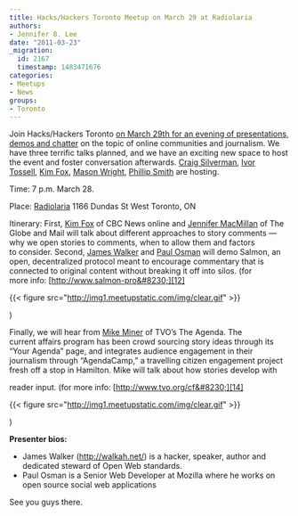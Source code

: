 ```yaml
---
title: Hacks/Hackers Toronto Meetup on March 29 at Radiolaria
authors:
- Jennifer 8. Lee
date: "2011-03-23"
_migration:
  id: 2167
  timestamp: 1483471676
categories:
- Meetups
- News
groups:
- Toronto
---
```


Join Hacks/Hackers Toronto [on March 29th for an evening of presentations, demos and chatter][1] on the topic of online communities and journalism. We have three terrific talks planned, and we have an exciting new space to host the event and foster conversation afterwards. [Craig Silverman][2], [Ivor Tossell][3], [Kim Fox][4], [Mason Wright][5], [Phillip Smith][6] are hosting.

Time: 7 p.m. March 28.

Place: [Radiolaria][7] 1166 Dundas St West Toronto, ON

Itinerary: First, [Kim Fox][8] of CBC News online and [Jennifer MacMillan][9] of The Globe and Mail will talk about different approaches to story comments — why we open stories to comments, when to allow them and factors to consider. Second, [James Walker][10] and [Paul Osman][11] will demo Salmon, an open, decentralized protocol meant to encourage commentary that is connected to original content without breaking it off into silos. (for more info: [][12][http://www.salmon-pro&#8230;][12]

{{< figure src="http://img1.meetupstatic.com/img/clear.gif" >}}

)

Finally, we will hear from [Mike Miner][13] of TVO&#8217;s The Agenda. The current affairs program has been crowd sourcing story ideas through its &#8220;Your Agenda&#8221; page, and integrates audience engagement in their journalism through &#8220;AgendaCamp,&#8221; a travelling citizen engagement project fresh off a stop in Hamilton. Mike will talk about how stories develop with

reader input. (for more info: [http://www.tvo.org/cf&#8230;][14]

{{< figure src="http://img1.meetupstatic.com/img/clear.gif" >}}

)

**Presenter bios:**

  * James Walker (<http://walkah.net/>) is a hacker, speaker, author and dedicated steward of Open Web standards.
  * Paul Osman is a Senior Web Developer at Mozilla where he works on open source social web applications

See you guys there.

 [1]: http://meetupto.hackshackers.com/events/16131399/
 [2]: http://meetupto.hackshackers.com/members/13150049/
 [3]: http://meetupto.hackshackers.com/members/4173263/
 [4]: http://meetupto.hackshackers.com/members/11723645/
 [5]: http://meetupto.hackshackers.com/members/13156460/
 [6]: http://meetupto.hackshackers.com/members/7827559/
 [7]: http://www.meetup.com/Hacks-Hackers-Toronto/venue/1522416/?eventId=16131399&popup=true
 [8]: http://twitter.com/kimfox
 [9]: http://twitter.com/jenmacmillan
 [10]: http://twitter.com/walkah
 [11]: http://twitter.com/paulosman
 [12]: http://www.salmon-protocol.org/
 [13]: http://twitter.com/mikeminer
 [14]: http://www.tvo.org/cfmx/tvoorg/theagenda/